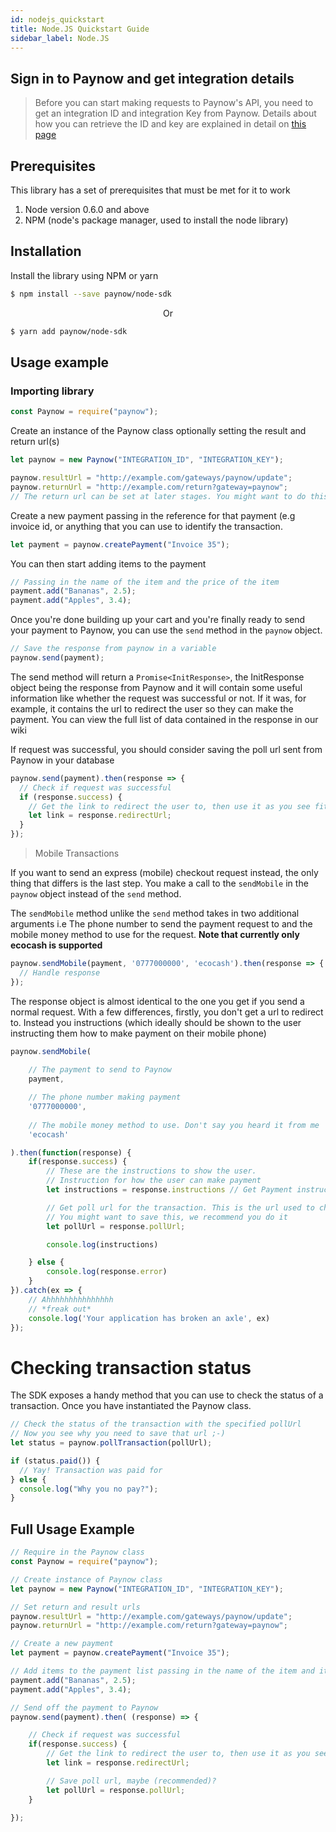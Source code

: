 ```yaml
---
id: nodejs_quickstart
title: Node.JS Quickstart Guide
sidebar_label: Node.JS
---
```


## Sign in to Paynow and get integration details

> Before you can start making requests to Paynow's API, you need to get an integration ID and integration Key from Paynow. Details about how you can retrieve the ID and key are explained in detail on [this page](generation.md)

## Prerequisites

This library has a set of prerequisites that must be met for it to work

1.  Node version 0.6.0 and above
1.  NPM (node's package manager, used to install the node library)

## Installation

Install the library using NPM or yarn

```sh
$ npm install --save paynow/node-sdk
```

<p align="center">
Or
</p>

```sh
$ yarn add paynow/node-sdk
```

## Usage example

### Importing library

```javascript
const Paynow = require("paynow");
```

Create an instance of the Paynow class optionally setting the result and return url(s)

```javascript
let paynow = new Paynow("INTEGRATION_ID", "INTEGRATION_KEY");

paynow.resultUrl = "http://example.com/gateways/paynow/update";
paynow.returnUrl = "http://example.com/return?gateway=paynow";
// The return url can be set at later stages. You might want to do this if you want to pass data to the return url (like the reference of the transaction)
```

Create a new payment passing in the reference for that payment (e.g invoice id, or anything that you can use to identify the transaction.

```javascript
let payment = paynow.createPayment("Invoice 35");
```

You can then start adding items to the payment

```javascript
// Passing in the name of the item and the price of the item
payment.add("Bananas", 2.5);
payment.add("Apples", 3.4);
```

Once you're done building up your cart and you're finally ready to send your payment to Paynow, you can use the `send` method in the `paynow` object.

```javascript
// Save the response from paynow in a variable
paynow.send(payment);
```

The send method will return a `Promise<InitResponse>`, the InitResponse object being the response from Paynow and it will contain some useful information like whether the request was successful or not. If it was, for example, it contains the url to redirect the user so they can make the payment. You can view the full list of data contained in the response in our wiki

If request was successful, you should consider saving the poll url sent from Paynow in your database

```javascript
paynow.send(payment).then(response => {
  // Check if request was successful
  if (response.success) {
    // Get the link to redirect the user to, then use it as you see fit
    let link = response.redirectUrl;
  }
});
```

> Mobile Transactions

If you want to send an express (mobile) checkout request instead, the only thing that differs is the last step. You make a call to the `sendMobile` in the `paynow` object
instead of the `send` method.

The `sendMobile` method unlike the `send` method takes in two additional arguments i.e The phone number to send the payment request to and the mobile money method to use for the request. **Note that currently only ecocash is supported**

```javascript
paynow.sendMobile(payment, '0777000000', 'ecocash').then(response => {
  // Handle response
});
```

The response object is almost identical to the one you get if you send a normal request. With a few differences, firstly, you don't get a url to redirect to. Instead you instructions (which ideally should be shown to the user instructing them how to make payment on their mobile phone)

```javascript
paynow.sendMobile(
    
    // The payment to send to Paynow
    payment, 

    // The phone number making payment
    '0777000000',
    
    // The mobile money method to use. Don't say you heard it from me
    'ecocash' 

).then(function(response) {
    if(response.success) {
        // These are the instructions to show the user. 
        // Instruction for how the user can make payment
        let instructions = response.instructions // Get Payment instructions for the selected mobile money method

        // Get poll url for the transaction. This is the url used to check the status of the transaction. 
        // You might want to save this, we recommend you do it
        let pollUrl = response.pollUrl; 

        console.log(instructions)

    } else {
        console.log(response.error)
    }
}).catch(ex => {
    // Ahhhhhhhhhhhhhhh
    // *freak out*
    console.log('Your application has broken an axle', ex)
});
```

# Checking transaction status

The SDK exposes a handy method that you can use to check the status of a transaction. Once you have instantiated the Paynow class.

```javascript
// Check the status of the transaction with the specified pollUrl
// Now you see why you need to save that url ;-)
let status = paynow.pollTransaction(pollUrl);

if (status.paid()) {
  // Yay! Transaction was paid for
} else {
  console.log("Why you no pay?");
}
```

## Full Usage Example

```javascript
// Require in the Paynow class
const Paynow = require("paynow");

// Create instance of Paynow class
let paynow = new Paynow("INTEGRATION_ID", "INTEGRATION_KEY");

// Set return and result urls
paynow.resultUrl = "http://example.com/gateways/paynow/update";
paynow.returnUrl = "http://example.com/return?gateway=paynow";

// Create a new payment
let payment = paynow.createPayment("Invoice 35");

// Add items to the payment list passing in the name of the item and it's price
payment.add("Bananas", 2.5);
payment.add("Apples", 3.4);

// Send off the payment to Paynow
paynow.send(payment).then( (response) => {

    // Check if request was successful
    if(response.success) {
        // Get the link to redirect the user to, then use it as you see fit
        let link = response.redirectUrl;

        // Save poll url, maybe (recommended)?
        let pollUrl = response.pollUrl;
    }

});
```

